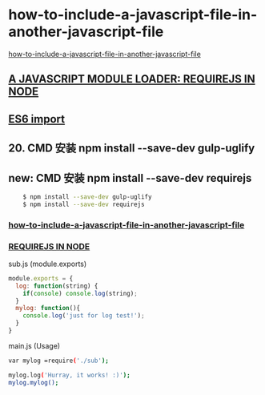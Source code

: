 # how-to-include-a-javascript-file-in-another-javascript-file
[how-to-include-a-javascript-file-in-another-javascript-file](http://stackoverflow.com/questions/950087/how-to-include-a-javascript-file-in-another-javascript-file?page=2&tab=oldest#tab-top)

## [A JAVASCRIPT MODULE LOADER: REQUIREJS IN NODE](http://requirejs.org/docs/node.html#3)  

## [ES6 import](https://developer.mozilla.org/en-US/docs/Web/JavaScript/Reference/Statements/import)

## 20. CMD 安装 npm install --save-dev gulp-uglify 
## new: CMD 安装 npm install --save-dev requirejs
```sh
	$ npm install --save-dev gulp-uglify
	$ npm install --save-dev requirejs
``` 
### [how-to-include-a-javascript-file-in-another-javascript-file](http://stackoverflow.com/questions/950087/how-to-include-a-javascript-file-in-another-javascript-file/39854041#39854041)

### [REQUIREJS IN NODE](http://requirejs.org/docs/node.html#3)  
sub.js (module.exports)
```js
module.exports = {
  log: function(string) {
    if(console) console.log(string);
  }
  mylog: function(){
    console.log('just for log test!');
  }
}
``` 
main.js (Usage)
```sh
var mylog =require('./sub');

mylog.log('Hurray, it works! :)');
mylog.mylog();
``` 
